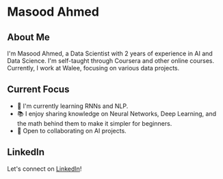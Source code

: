 # Masood Ahmed

## About Me
I'm Masood Ahmed, a Data Scientist with 2 years of experience in AI and Data Science. I'm self-taught through Coursera and other online courses. Currently, I work at Walee, focusing on various data projects.

## Current Focus
- 🔭 I'm currently learning RNNs and NLP.
- 📚 I enjoy sharing knowledge on Neural Networks, Deep Learning, and the math behind them to make it simpler for beginners.
- 🌱 Open to collaborating on AI projects.

## LinkedIn
Let's connect on [LinkedIn](https://www.linkedin.com/in/masood-ahmed-b42215226/)!
